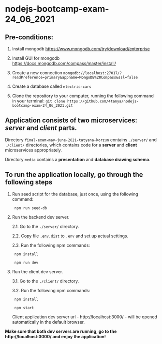 # nodejs-bootcamp-exam-24_06_2021

## Pre-conditions:

1. Install mongodb 
https://www.mongodb.com/try/download/enterprise

2. Install GUI for mongodb 
https://docs.mongodb.com/compass/master/install/

3. Create a new connection 
`mongodb://localhost:27017/?readPreference=primary&appname=MongoDB%20Compass&ssl=false`

4. Create a database called `electric-cars`

5. Clone the repository to your computer, running the following command in your terminal:
`git clone https://github.com/4tanya/nodejs-bootcamp-exam-24_06_2021.git`


## Application consists of two microservices: *server* and *client* parts.

Directory `final-exam-may-june-2021-tatyana-korzun` contains `./server/` and `./client/` directories, which contains code for a **server** and **client** microservices appropriately.

Directory `media` contains a **presentation** and **database drawing schema**.


## To run the application locally, go through the following steps

1. Run seed script for the database, just once, using the following command:

        npm run seed-db

2. Run the backend dev server.

    2.1. Go to the `./server/` directory.

    2.2. Copy file `.env.dist` to `.env` and set up actual settings.

    2.3. Run the following npm commands:

        npm install

        npm run dev

3. Run the client dev server.

    3.1. Go to the `./client/` directory.

    3.2. Run the following npm commands:

        npm install

        npm start

    Client application dev server url - http://localhost:3000/ - will be opened automatically in the default browser.


**Make sure that both dev servers are running, go to the http://localhost:3000/ and enjoy the application!**
